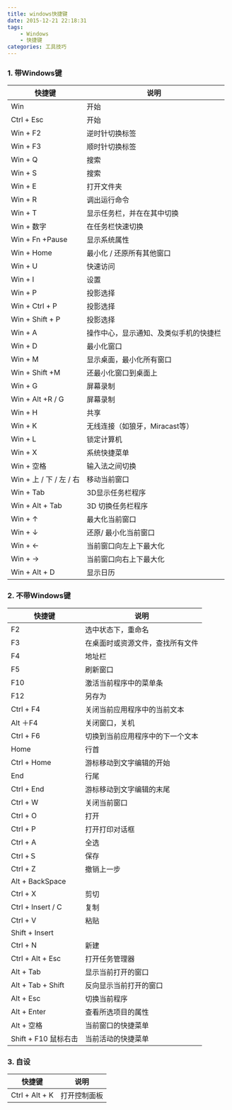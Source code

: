 ```yaml
---
title: windows快捷键
date: 2015-12-21 22:18:31
tags:
    - Windows
    - 快捷键
categories: 工具技巧
---
```


### 1. 带Windows键

| 快捷键                  | 说明                                   |
| ----------------------- | -------------------------------------- |
| Win                     | 开始                                   |
| Ctrl + Esc              | 开始                                   |
| Win + F2                | 逆时针切换标签                         |
| Win + F3                | 顺时针切换标签                         |
| Win + Q                 | 搜索                                   |
| Win + S                 | 搜索                                   |
| Win + E                 | 打开文件夹                             |
| Win + R                 | 调出运行命令                           |
| Win + T                 | 显示任务栏，并在在其中切换             |
| Win + 数字              | 在任务栏快速切换                       |
| Win + Fn +Pause         | 显示系统属性                           |
| Win + Home              | 最小化 / 还原所有其他窗口              |
| Win + U                 | 快速访问                               |
| Win + I                 | 设置                                   |
| Win + P                 | 投影选择                               |
| Win + Ctrl + P          | 投影选择                               |
| Win + Shift + P         | 投影选择                               |
| Win + A                 | 操作中心，显示通知、及类似手机的快捷栏 |
| Win + D                 | 最小化窗口                             |
| Win + M                 | 显示桌面，最小化所有窗口               |
| Win + Shift +M          | 还最小化窗口到桌面上                   |
| Win + G                 | 屏幕录制                               |
| Win + Alt +R / G        | 屏幕录制                               |
| Win + H                 | 共享                                   |
| Win + K                 | 无线连接（如狼牙，Miracast等）         |
| Win + L                 | 锁定计算机                             |
| Win + X                 | 系统快捷菜单                           |
| Win + 空格              | 输入法之间切换                         |
| Win + 上 / 下 / 左 / 右 | 移动当前窗口                           |
| Win + Tab               | 3D显示任务栏程序                       |
| Win + Alt + Tab         | 3D 切换任务栏程序                      |
| Win + ↑                 | 最大化当前窗口                         |
| Win + ↓                 | 还原/ 最小化当前窗口                   |
| Win + ←                 | 当前窗口向左上下最大化                 |
| Win + →                 | 当前窗口向右上下最大化                 |
| Win + Alt + D           | 显示日历                               |

### 2. 不带Windows键

| 快捷键               | 说明                             |
| -------------------- | -------------------------------- |
| F2                   | 选中状态下，重命名               |
| F3                   | 在桌面时或资源文件，查找所有文件 |
| F4                   | 地址栏                           |
| F5                   | 刷新窗口                         |
| F10                  | 激活当前程序中的菜单条           |
| F12                  | 另存为                           |
| Ctrl + F4            | 关闭当前应用程序中的当前文本     |
| Alt ＋F4             | 关闭窗口，关机                   |
| Ctrl + F6            | 切换到当前应用程序中的下一个文本 |
| Home                 | 行首                             |
| Ctrl + Home          | 游标移动到文字编辑的开始         |
| End                  | 行尾                             |
| Ctrl + End           | 游标移动到文字编辑的末尾         |
| Ctrl + W             | 关闭当前窗口                     |
| Ctrl + O             | 打开                             |
| Ctrl  + P            | 打开打印对话框                   |
| Ctrl + A             | 全选                             |
| Ctrl +Ｓ             | 保存                             |
| Ctrl + Z             | 撤销上一步                       |
| Alt + BackSpace      |                                  |
| Ctrl + X             | 剪切                             |
| Ctrl + Insert / C    | 复制                             |
| Ctrl + V             | 粘贴                             |
| Shift + Insert       |                                  |
| Ctrl + N             | 新建                             |
| Ctrl + Alt + Esc     | 打开任务管理器                   |
| Alt + Tab            | 显示当前打开的窗口               |
| Alt + Tab + Shift    | 反向显示当前打开的窗口           |
| Alt + Esc            | 切换当前程序                     |
| Alt + Enter          | 查看所选项目的属性               |
| Alt + 空格           | 当前窗口的快捷菜单               |
| Shift + F10 鼠标右击 | 当前活动的快捷菜单               |

### 3. 自设

| 快捷键         | 说明         |
| -------------- | ------------ |
| Ctrl + Alt + K | 打开控制面板 |